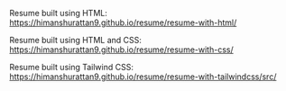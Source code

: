 Resume built using HTML: https://himanshurattan9.github.io/resume/resume-with-html/

Resume built using HTML and CSS: https://himanshurattan9.github.io/resume/resume-with-css/

Resume built using Tailwind CSS: https://himanshurattan9.github.io/resume/resume-with-tailwindcss/src/
